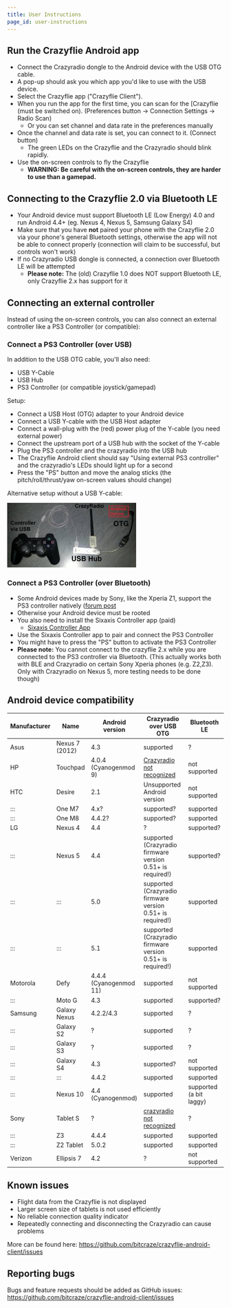 ```yaml
---
title: User Instructions
page_id: user-instructions
---
```


## Run the Crazyflie Android app

  - Connect the Crazyradio dongle to the Android device with the USB OTG cable.
  - A pop-up should ask you which app you'd like to use with the USB device.
  - Select the Crazyflie app ("Crazyflie Client").
  - When you run the app for the first time, you can scan for the [Crazyflie (must be switched on). (Preferences button -> Connection Settings -> Radio Scan)
    * Or you can set channel and data rate in the preferences manually
  - Once the channel and data rate is set, you can connect to it. (Connect button)
    * The green LEDs on the Crazyflie and the Crazyradio should blink rapidly.
  - Use the on-screen controls to fly the Crazyflie
    * **WARNING: Be careful with the on-screen controls, they are harder to use than a gamepad.**

## Connecting to the Crazyflie 2.0 via Bluetooth LE

  * Your Android device must support Bluetooth LE (Low Energy) 4.0 and run Android 4.4+ (eg. Nexus 4, Nexus 5, Samsung Galaxy S4)
  * Make sure that you have **not** paired your phone with the Crazyflie 2.0 via your phone's general Bluetooth settings, otherwise the app will not be able to connect properly (connection will claim to be successful, but controls won't work)
  * If no Crazyradio USB dongle is connected, a connection over Bluetooth LE will be attempted
    * **Please note:** The (old) Crazyflie 1.0 does NOT support Bluetooth LE, only Crazyflie 2.x has support for it

## Connecting an external controller

Instead of using the on-screen controls, you can also connect an external controller like a PS3 Controller (or compatible):

### Connect a PS3 Controller (over USB)

In addition to the USB OTG cable, you'll also need:
  * USB Y-Cable
  * USB Hub
  * PS3 Controller (or compatible joystick/gamepad)

Setup:
  - Connect a USB Host (OTG) adapter to your Android device
  - Connect a USB Y-cable with the USB Host adapter
  - Connect a wall-plug with the (red) power plug of the Y-cable (you need external power)
  - Connect the upstream port of a USB hub with the socket of the Y-cable
  - Plug the PS3 controller and the crazyradio into the USB hub
  - The Crazyflie Android client should say "Using external PS3 controller" and the crazyradio's LEDs should light up for a second
  - Press the "PS" button and move the analog sticks (the pitch/roll/thrust/yaw on-screen values should change)

Alternative setup without a USB Y-cable:

![cf android app with controller](/docs/images/cf_android_app_with_controller.jpg)

### Connect a PS3 Controller (over Bluetooth)
  * Some Android devices made by Sony, like the Xperia Z1, support the PS3 controller natively ([forum post](http://forum.bitcraze.io/viewtopic.php?f=11&t=920)
  * Otherwise your Android device must be rooted
  * You also need to install the Sixaxis Controller app (paid)
    * [Sixaxis Controller App](https://play.google.com/store/apps/details?id=com.dancingpixelstudios.sixaxiscontroller&hl=en)
  * Use the Sixaxis Controller app to pair and connect the PS3 Controller
  * You might have to press the "PS" button to activate the PS3 Controller
  * **Please note:** You cannot connect to the crazyflie 2.x while you are connected to the PS3 controller via Bluetooth. (This actually works both with BLE and Crazyradio on certain Sony Xperia phones (e.g. Z2,Z3). Only with Crazyradio on Nexus 5, more testing needs to be done though)

## Android device compatibility

| Manufacturer | Name | Android version | Crazyradio over USB OTG | Bluetooth LE |
| --- | --- | --- | --- | --- |
| Asus | Nexus 7 (2012) | 4.3 | supported | ? |
| HP | Touchpad | 4.0.4 (Cyanogenmod 9) | [Crazyradio not recognized](http://forum.bitcraze.io/viewtopic.php?f=6&t=362) | not supported |
| HTC | Desire | 2.1 | Unsupported Android version | not supported |
| ::: | One M7 | 4.x? | supported? | supported |
| ::: | One M8 | 4.4.2? | supported? | supported |
| LG  | Nexus 4 | 4.4 | ? | supported? |
| ::: | Nexus 5 | 4.4 | supported (Crazyradio firmware version 0.51+ is required!) | supported? |
| ::: | :::     | 5.0 | supported (Crazyradio firmware version 0.51+ is required!) | supported |
| ::: | :::     | 5.1 | supported (Crazyradio firmware version 0.51+ is required!) | supported |
| Motorola | Defy | 4.4.4 (Cyanogenmod 11) | supported | not supported |
| :::      | Moto G | 4.3 | supported | supported? |
| Samsung | Galaxy Nexus | 4.2.2/4.3 | supported | ? |
| :::     | Galaxy S2 | ? | supported | ? |
| :::     | Galaxy S3 | ? | supported | ? |
| :::     | Galaxy S4 | 4.3   | supported? | not supported |
| :::     | :::       | 4.4.2 | supported | supported |
| :::     | Nexus 10 | 4.4 (Cyanogenmod) | supported | supported (a bit laggy) |
| Sony | Tablet S | ? | [crazyradio not recognized](http://forum.bitcraze.io/viewtopic.php?f=6&t=362) | ? |
| :::  | Z3 | 4.4.4 | supported | supported |
| :::  | Z2 Tablet | 5.0.2 | supported | supported |
| Verizon | Ellipsis 7 | 4.2 | ? | not supported |

## Known issues
  * Flight data from the Crazyflie is not displayed
  * Larger screen size of tablets is not used efficiently
  * No reliable connection quality indicator
  * Repeatedly connecting and disconnecting the Crazyradio can cause problems

More can be found here: https://github.com/bitcraze/crazyflie-android-client/issues

## Reporting bugs

Bugs and feature requests should be added as GitHub issues: https://github.com/bitcraze/crazyflie-android-client/issues
